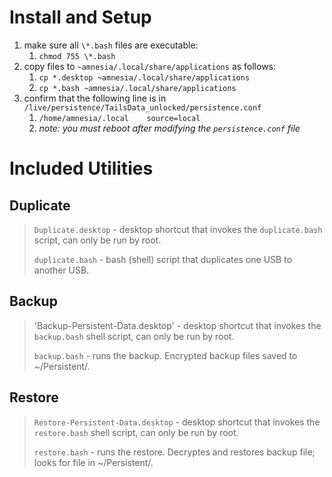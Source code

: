 # Install and Setup
1. make sure all `\*.bash` files are executable:
    1. `chmod 755 \*.bash`
1. copy files to `~amnesia/.local/share/applications` as follows:
    1.  `cp *.desktop ~amnesia/.local/share/applications`
    1.  `cp *.bash ~amnesia/.local/share/applications`
1. confirm that the following line is in `/live/persistence/TailsData_unlocked/persistence.conf`
    1. `/home/amnesia/.local	source=local`
    1. *note: you must reboot after modifying the `persistence.conf` file*

# Included Utilities

## Duplicate 
> `Duplicate.desktop` - desktop shortcut that invokes the `duplicate.bash` script, can only be run by root.
>
> `duplicate.bash` - bash (shell) script that duplicates one USB to another USB. 
>

## Backup
> 'Backup-Persistent-Data.desktop' - desktop shortcut that invokes the `backup.bash` shell script, can only be run by root.
>
> `backup.bash` - runs the backup. Encrypted backup files saved to ~/Persistent/.
>

## Restore
> `Restore-Persistent-Data.desktop` - desktop shortcut that invokes the `restore.bash` shell script, can only be run by root.
>
> `restore.bash` - runs the restore. Decryptes and restores backup file; looks for file in ~/Persistent/.
>

